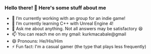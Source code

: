 ### Hello there! 👋 Here's some stuff about me 


- 🔭 I’m currently working with an group for an indie game!
- 🌱 I’m currently learning C++ with Unreal Engine 4!
- 💬 Ask me about anything. Not all answers may be satisfactory 😆
- 📫 You can reach me on my gmail: kurkmacabale@gmail
- 😄 Pronouns: He/His/Him
- ⚡ Fun fact: I'm a casual gamer (the type that plays less frequently)
